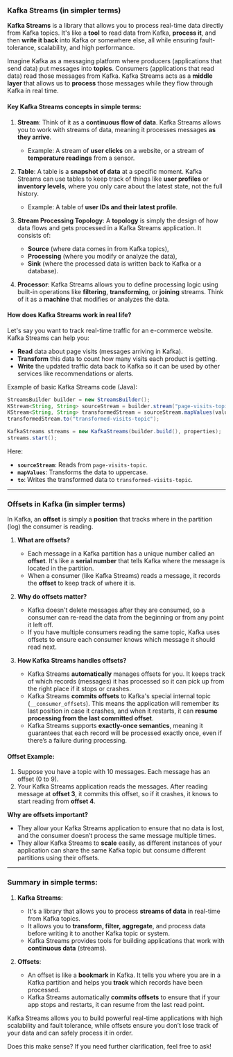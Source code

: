 ### **Kafka Streams (in simpler terms)**

**Kafka Streams** is a library that allows you to process real-time data directly from Kafka topics. It's like a **tool** to read data from Kafka, **process it**, and then **write it back** into Kafka or somewhere else, all while ensuring fault-tolerance, scalability, and high performance.

Imagine Kafka as a messaging platform where producers (applications that send data) put messages into **topics**. Consumers (applications that read data) read those messages from Kafka. Kafka Streams acts as a **middle layer** that allows us to **process** those messages while they flow through Kafka in real time.

#### **Key Kafka Streams concepts in simple terms:**

1. **Stream**: Think of it as a **continuous flow of data**. Kafka Streams allows you to work with streams of data, meaning it processes messages **as they arrive**.
    
    - Example: A stream of **user clicks** on a website, or a stream of **temperature readings** from a sensor.
2. **Table**: A table is a **snapshot of data** at a specific moment. Kafka Streams can use tables to keep track of things like **user profiles** or **inventory levels**, where you only care about the latest state, not the full history.
    
    - Example: A table of **user IDs and their latest profile**.
3. **Stream Processing Topology**: A **topology** is simply the design of how data flows and gets processed in a Kafka Streams application. It consists of:
    
    - **Source** (where data comes in from Kafka topics),
    - **Processing** (where you modify or analyze the data),
    - **Sink** (where the processed data is written back to Kafka or a database).
4. **Processor**: Kafka Streams allows you to define processing logic using built-in operations like **filtering**, **transforming**, or **joining** streams. Think of it as a **machine** that modifies or analyzes the data.
    

#### **How does Kafka Streams work in real life?**

Let's say you want to track real-time traffic for an e-commerce website. Kafka Streams can help you:

- **Read** data about page visits (messages arriving in Kafka).
- **Transform** this data to count how many visits each product is getting.
- **Write** the updated traffic data back to Kafka so it can be used by other services like recommendations or alerts.

Example of basic Kafka Streams code (Java):

```java
StreamsBuilder builder = new StreamsBuilder();
KStream<String, String> sourceStream = builder.stream("page-visits-topic");
KStream<String, String> transformedStream = sourceStream.mapValues(value -> value.toUpperCase());
transformedStream.to("transformed-visits-topic");

KafkaStreams streams = new KafkaStreams(builder.build(), properties);
streams.start();
```

Here:

- **`sourceStream`**: Reads from `page-visits-topic`.
- **`mapValues`**: Transforms the data to uppercase.
- **`to`**: Writes the transformed data to `transformed-visits-topic`.

---

### **Offsets in Kafka (in simpler terms)**

In Kafka, an **offset** is simply a **position** that tracks where in the partition (log) the consumer is reading.

1. **What are offsets?**
    
    - Each message in a Kafka partition has a unique number called an **offset**. It's like a **serial number** that tells Kafka where the message is located in the partition.
    - When a consumer (like Kafka Streams) reads a message, it records the **offset** to keep track of where it is.
2. **Why do offsets matter?**
    
    - Kafka doesn't delete messages after they are consumed, so a consumer can re-read the data from the beginning or from any point it left off.
    - If you have multiple consumers reading the same topic, Kafka uses offsets to ensure each consumer knows which message it should read next.
3. **How Kafka Streams handles offsets?**
    
    - Kafka Streams **automatically** manages offsets for you. It keeps track of which records (messages) it has processed so it can pick up from the right place if it stops or crashes.
    - Kafka Streams **commits offsets** to Kafka's special internal topic (`__consumer_offsets`). This means the application will remember its last position in case it crashes, and when it restarts, it can **resume processing from the last committed offset**.
    - Kafka Streams supports **exactly-once semantics**, meaning it guarantees that each record will be processed exactly once, even if there’s a failure during processing.

#### **Offset Example:**

1. Suppose you have a topic with 10 messages. Each message has an offset (0 to 9).
2. Your Kafka Streams application reads the messages. After reading message at **offset 3**, it commits this offset, so if it crashes, it knows to start reading from **offset 4**.

**Why are offsets important?**

- They allow your Kafka Streams application to ensure that no data is lost, and the consumer doesn’t process the same message multiple times.
- They allow Kafka Streams to **scale** easily, as different instances of your application can share the same Kafka topic but consume different partitions using their offsets.

---

### **Summary in simple terms:**

1. **Kafka Streams**:
    
    - It's a library that allows you to process **streams of data** in real-time from Kafka topics.
    - It allows you to **transform, filter, aggregate**, and process data before writing it to another Kafka topic or system.
    - Kafka Streams provides tools for building applications that work with **continuous data** (streams).
2. **Offsets**:
    
    - An offset is like a **bookmark** in Kafka. It tells you where you are in a Kafka partition and helps you **track** which records have been processed.
    - Kafka Streams automatically **commits offsets** to ensure that if your app stops and restarts, it can resume from the last read point.

Kafka Streams allows you to build powerful real-time applications with high scalability and fault tolerance, while offsets ensure you don’t lose track of your data and can safely process it in order.

Does this make sense? If you need further clarification, feel free to ask!